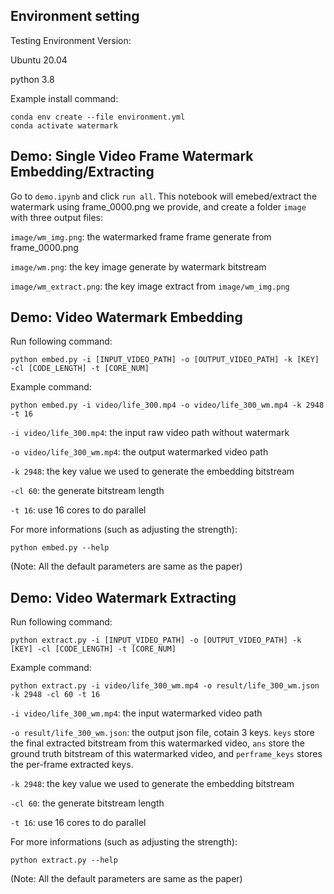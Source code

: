 ## Environment setting
Testing Environment Version:

Ubuntu 20.04

python 3.8

Example install command:
```bach
conda env create --file environment.yml
conda activate watermark
```

## Demo: Single Video Frame Watermark Embedding/Extracting 
Go to `demo.ipynb` and click `run all`. This notebook will emebed/extract the watermark using frame_0000.png we provide, and create a folder `image` with three output files:

`image/wm_img.png`: the watermarked frame frame generate from frame_0000.png

`image/wm.png`: the key image generate by watermark bitstream

`image/wm_extract.png`: the key image extract from `image/wm_img.png`


## Demo: Video Watermark Embedding 
Run following command:

```python embed.py -i [INPUT_VIDEO_PATH] -o [OUTPUT_VIDEO_PATH] -k [KEY] -cl [CODE_LENGTH] -t [CORE_NUM]```

Example command:

```python embed.py -i video/life_300.mp4 -o video/life_300_wm.mp4 -k 2948  -t 16```

`-i video/life_300.mp4`: the input raw video path without watermark

`-o video/life_300_wm.mp4`: the output watermarked video path

`-k 2948`: the key value we used to generate the embedding bitstream

`-cl 60`: the generate bitstream length

`-t 16`: use 16 cores to do parallel

For more informations (such as adjusting the strength):

```python embed.py --help```

(Note: All the default parameters are same as the paper)

## Demo: Video Watermark Extracting 
Run following command:

```python extract.py -i [INPUT_VIDEO_PATH] -o [OUTPUT_VIDEO_PATH] -k [KEY] -cl [CODE_LENGTH] -t [CORE_NUM]```

Example command:

```python extract.py -i video/life_300_wm.mp4 -o result/life_300_wm.json -k 2948 -cl 60 -t 16```

`-i video/life_300_wm.mp4`: the input watermarked video path

`-o result/life_300_wm.json`: the output json file, cotain 3 keys. `keys` store the final extracted bitstream from this watermarked video, `ans` store the ground truth bitstream of this watermarked video, and `perframe_keys` stores the per-frame extracted keys.

`-k 2948`: the key value we used to generate the embedding bitstream

`-cl 60`: the generate bitstream length

`-t 16`: use 16 cores to do parallel

For more informations (such as adjusting the strength):

```python extract.py --help```

(Note: All the default parameters are same as the paper)
